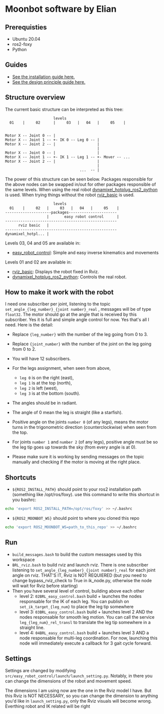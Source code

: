 # Moonbot software by Elian

## Prerequisties

* Ubuntu 20.04
* ros2-foxy
* Python

## Guides

* [See the installation guide here.](Documentation/installation.md)
* [See the design principle guide here.](Documentation/design_principles.md)

## Structure overview

The current basic structure can be interpreted as this tree:
```  
                      levels
  01    |     02      |     03   |   04   |     05    |


Motor X -- Joint 0 -- |
Motor X -- Joint 1 -- +- IK 0 -- Leg 0 -- |
Motor X -- Joint 2 -- |                   |
                                          |
Motor X -- Joint 0 -- |                   |       
Motor X -- Joint 1 -- +- IK 1 -- Leg 1 -- +- Mover -- ...
Motor X -- Joint 2 -- |                   |
                                          |
                                  ...  -- |
```

The power of this structure can be seen below. Packages responsible for the above nodes can be swapped in/out for other packages responsible of the same levels.
When using the real robot [dynamixel_hotplug_ros2_python](https://github.com/hubble14567/dynamixel_hotplug_ros2_python) is used. When trying things without the robot [rviz_basic](src/rviz_basic) is used.

```  
                      levels
  01    |     02   |     03   |   04   |     05    |
---------------------packages----------------------
                   |       easy robot control      |
---------------------------------------------------
      rviz basic   |
---------------------------------------------------
dynamixel_hotpl... |
```

Levels 03, 04 and 05 are available in:
- [easy_robot_control](src/easy_robot_control): Simple and easy inverse kinematics and movements

Levels 01 and 02 are available in:
- [rviz_basic](src/rviz_basic): Displays the robot fixed in Rviz.
- [dynamixel_hotplug_ros2_python](https://github.com/hubble14567/dynamixel_hotplug_ros2_python): Controls the real robot.

## How to make it work with the robot

I need one subscriber per joint, listening to the topic `set_angle_{leg_number}_{joint number}_real` , 
messages will be of type `float32`. The motor should go at the angle that is received by this subscriber. 
Yes it is full and simple angle control for now. Yes that's all I need. Here is the detail:
- Replace `{leg_number}` with the number of the leg going from 0 to 3.
- Replace `{joint_number}` with the number of the joint on the leg going from 0 to 2.
- You will have 12 subscribers.

- For the legs assignment, when seen from above, 
  - `leg 0` is on the right (east), 
  - `leg 1` is at the top (north),
  - `leg 2` is left (west), 
  - `leg 3` is at the bottom (south).

- The angles should be in radiant.

- The angle of 0 mean the leg is straight (like a starfish).

- Positive angle on the joints `number 0` (of any legs), means the motor turns in the trigonometric direction 
(counterclockwise) when seen from the top.
- For joints `number 1` and `number 2` (of any legs), positive angle must be so the leg tip goes up towards the sky (from every angle is at 0).

- Please make sure it is working by sending messages on the topic manually and checking if the motor is moving at the right place.


## Shortcuts

- `${ROS2_INSTALL_PATH}` should point to your ros2 installation path (something like /opt/ros/foxy). use this command to write this shortcut in you bashrc:
````bash
echo 'export ROS2_INSTALL_PATH=/opt/ros/foxy' >> ~/.bashrc
````
- `${ROS2_MOONBOT_WS}` should point to where you cloned this repo
````bash
echo 'export ROS2_MOONBOT_WS=path_to_this_repo' >> ~/.bashrc
````

## Run

- `build_messages.bash` to build the custom messages used by this workspace
- `BRL_rviz.bash` to build rviz and launch rviz. There is one subscriber listening to
`set_angle_{leg_number}_{joint number}_real` for each joint angle on rviz. 
THAT'S IT, Rviz is NOT REQUIERED 
(but you need to change bypass_rviz_check to True in ik_node.py, otherwise the node will wait for Rviz before starting)
- Then you have several level of control, building above each other
  - level 2: `02BRL_easy_control.bash` build + launches the nodes responsable for the IK of each leg. 
You can publish on `set_ik_target_{leg_num}` to place the leg tip somewhere
  - level 3: `03BRL_easy_control.bash` build + launches level 2 AND the nodes responsable for smooth leg motion. 
You can call the service `leg_{leg_num}_rel_transl` to translate the leg tip somewhere in a straight line.
  - level 4: `04BRL_easy_control.bash` build + launches level 3 AND a node responsable for multi-leg coordination.
For now, launching this node will immediately execute a callback for 3 gait cycle forward.

## Settings

Settings are changed by modifying `src/easy_robot_control/launch/launch_setting.py`.
Notably, in there you can change the dimensions of the robot and movement speed. 

The dimensions I am using now are the one in the Rviz model I have. But this Rviz is NOT NECESSARY, so you can change
the dimension to anything you'd like in `launch_setting.py`, only the Rviz visuals will become wrong. 
Everthing robot and IK related will be right

